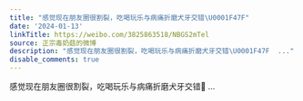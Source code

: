 ```yaml
---
title: "感觉现在朋友圈很割裂，吃喝玩乐与病痛折磨犬牙交错\U0001F47F"
date: '2024-01-13'
linkTitle: https://weibo.com/3825863518/NBGS2mTel
source: 正宗毒奶菇的微博
description: "感觉现在朋友圈很割裂，吃喝玩乐与病痛折磨犬牙交错\U0001F47F  ..."
disable_comments: true
---
```

感觉现在朋友圈很割裂，吃喝玩乐与病痛折磨犬牙交错👿  ...